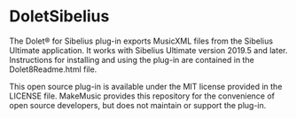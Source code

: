 # DoletSibelius

The Dolet® for Sibelius plug-in exports MusicXML files from the Sibelius Ultimate application. It works with Sibelius Ultimate version 2019.5 and later. Instructions for installing and using the plug-in are contained in the Dolet8Readme.html file.

This open source plug-in is available under the MIT license provided in the LICENSE file. MakeMusic provides this repository for the convenience of open source developers, but does not maintain or support the plug-in.
